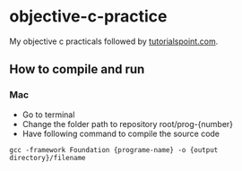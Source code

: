 objective-c-practice
====================

My objective c practicals followed by [tutorialspoint.com](http://www.tutorialspoint.com/).

## How to compile and run

### Mac

* Go to terminal
* Change the folder path to repository root/prog-{number}
* Have following command to compile the source code

```
gcc -framework Foundation {programe-name} -o {output directory}/filename

```
